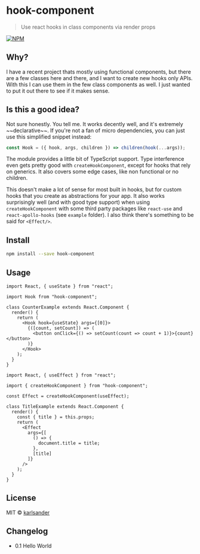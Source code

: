 # hook-component

> Use react hooks in class components via render props

[![NPM](https://img.shields.io/npm/v/hook-component.svg)](https://www.npmjs.com/package/hook-component)

## Why?

I have a recent project thats mostly using functional components, but there are a few classes here and there, and I want to create new hooks only APIs. With this I can use them in the few class components as well. I just wanted to put it out there to see if it makes sense.

## Is this a good idea?

Not sure honestly. You tell me. It works decently well, and it's extremely \~\~declarative\~\~. If you're not a fan of micro dependencies, you can just use this simplified snippet instead:

```jsx
const Hook = ({ hook, args, children }) => children(hook(...args));
```

The module provides a little bit of TypeScript support. Type interference even gets pretty good with `createHookComponent`, except for hooks that rely on generics. It also covers some edge cases, like non functional or no children.

This doesn't make a lot of sense for most built in hooks, but for custom hooks that you create as abstractions for your app. It also works surprisingly well (and with good type support) when using `createHookComponent` with some third party packages like `react-use` and `react-apollo-hooks` (see `example` folder). I also think there's something to be said for `<Effect/>`.

## Install

```bash
npm install --save hook-component
```

## Usage

```tsx
import React, { useState } from "react";

import Hook from "hook-component";

class CounterExample extends React.Component {
  render() {
    return (
      <Hook hook={useState} args={[0]}>
        {([count, setCount]) => (
          <button onClick={() => setCount(count => count + 1)}>{count}</button>
        )}
      </Hook>
    );
  }
}
```

```tsx
import React, { useEffect } from "react";

import { createHookComponent } from "hook-component";

const Effect = createHookComponent(useEffect);

class TitleExample extends React.Component {
  render() {
    const { title } = this.props;
    return (
      <Effect
        args={[
          () => {
            document.title = title;
          },
          [title]
        ]}
      />
    );
  }
}
```

## License

MIT © [karlsander](https://github.com/karlsander)

## Changelog

- 0.1 Hello World
